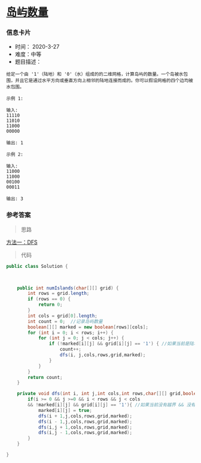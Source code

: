 # [岛屿数量](https://leetcode-cn.com/problems/number-of-islands/)

### 信息卡片

- 时间： 2020-3-27
- 难度：中等
- 题目描述：

```
给定一个由 '1'（陆地）和 '0'（水）组成的的二维网格，计算岛屿的数量。一个岛被水包围，并且它是通过水平方向或垂直方向上相邻的陆地连接而成的。你可以假设网格的四个边均被水包围。

示例 1:

输入:
11110
11010
11000
00000

输出: 1

示例 2:

输入:
11000
11000
00100
00011

输出: 3
```



### 参考答案

> 思路

[方法一：DFS](https://leetcode-cn.com/problems/number-of-islands/solution/dfs-bfs-bing-cha-ji-python-dai-ma-java-dai-ma-by-l/)



> 代码

```java
public class Solution {

   

    public int numIslands(char[][] grid) {
        int rows = grid.length;
        if (rows == 0) {
            return 0;
        }
        int cols = grid[0].length;
        int count = 0;	//记录岛屿数量
        boolean[][] marked = new boolean[rows][cols];
        for (int i = 0; i < rows; i++) {
            for (int j = 0; j < cols; j++) {
                if (!marked[i][j] && grid[i][j] == '1') { //如果当前是陆地，进行dfs搜索这块岛屿所有的部分并标记
                    count++;
                    dfs(i, j,cols,rows,grid,marked);
                }
            }
        }
        return count;
    }

    private void dfs(int i, int j,int cols,int rows,char[][] grid,boolean[][] marked) {
        if(i >= 0 && j >=0 && i < rows && j < cols 
        && !marked[i][j] && grid[i][j] == '1'){ //如果当前没有越界 && 没有被访问过 && 当前是陆地
            marked[i][j] = true;
            dfs(i + 1,j,cols,rows,grid,marked);
            dfs(i - 1,j,cols,rows,grid,marked);
            dfs(i,j + 1,cols,rows,grid,marked);
            dfs(i,j - 1,cols,rows,grid,marked);
        }
    }

}
```


